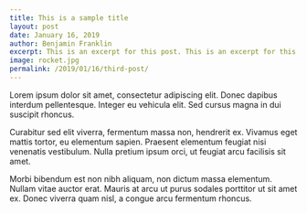 ```yaml
---
title: This is a sample title
layout: post
date: January 16, 2019
author: Benjamin Franklin
excerpt: This is an excerpt for this post. This is an excerpt for this post. This is an excerpt for this post. This is an excerpt for this post.
image: rocket.jpg
permalink: /2019/01/16/third-post/
---
```

Lorem ipsum dolor sit amet, consectetur adipiscing elit. Donec dapibus interdum pellentesque. Integer eu vehicula elit. Sed cursus magna in dui suscipit rhoncus.

Curabitur sed elit viverra, fermentum massa non, hendrerit ex. Vivamus eget mattis tortor, eu elementum sapien. Praesent elementum feugiat nisi venenatis vestibulum. Nulla pretium ipsum orci, ut feugiat arcu facilisis sit amet.

Morbi bibendum est non nibh aliquam, non dictum massa elementum. Nullam vitae auctor erat. Mauris at arcu ut purus sodales porttitor ut sit amet ex. Donec viverra quam nisl, a congue arcu fermentum rhoncus.
